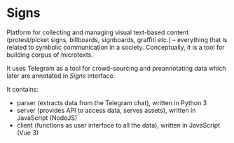 # Signs
Platform for collecting and managing visual text-based content (protest/picket signs, billboards, signboards, graffiti etc.) – everything that is related to symbolic communication in a society. Conceptually, it is a tool for building corpus of microtexts.

It uses Telegram as a tool for crowd-sourcing and preannotating data which later are annotated in *Signs* interface.

It contains:
- parser (extracts data from the Telegram chat), written in Python 3
- server (provides API to access data, serves assets), written in JavaScript (NodeJS)
- client (functions as user interface to all the data), written in JavaScript (Vue 3)
